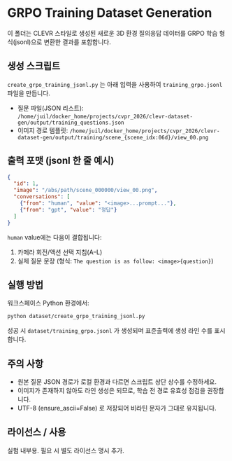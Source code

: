 # GRPO Training Dataset Generation

이 폴더는 CLEVR 스타일로 생성된 새로운 3D 환경 질의응답 데이터를 GRPO 학습 형식(jsonl)으로 변환한 결과를 포함합니다.

## 생성 스크립트
`create_grpo_training_jsonl.py` 는 아래 입력을 사용하여 `training_grpo.jsonl` 파일을 만듭니다.

- 질문 파일(JSON 리스트):
  `/home/juil/docker_home/projects/cvpr_2026/clevr-dataset-gen/output/training_questions.json`
- 이미지 경로 템플릿:
  `/home/juil/docker_home/projects/cvpr_2026/clevr-dataset-gen/output/training/scene_{scene_idx:06d}/view_00.png`

## 출력 포맷 (jsonl 한 줄 예시)
```json
{
  "id": 1,
  "image": "/abs/path/scene_000000/view_00.png",
  "conversations": [
    {"from": "human", "value": "<image>...prompt..."},
    {"from": "gpt", "value": "정답"}
  ]
}
```

`human` value에는 다음이 결합됩니다:
1. 카메라 회전/액션 선택 지침(A–L)
2. 실제 질문 문장 (형식: `The question is as follow: <image>{question}`)

## 실행 방법
워크스페이스 Python 환경에서:
```bash
python dataset/create_grpo_training_jsonl.py
```
성공 시 `dataset/training_grpo.jsonl` 가 생성되며 표준출력에 생성 라인 수를 표시합니다.

## 주의 사항
- 원본 질문 JSON 경로가 로컬 환경과 다르면 스크립트 상단 상수를 수정하세요.
- 이미지가 존재하지 않아도 라인 생성은 되므로, 학습 전 경로 유효성 점검을 권장합니다.
- UTF-8 (ensure_ascii=False) 로 저장되어 비라틴 문자가 그대로 유지됩니다.

## 라이선스 / 사용
실험 내부용. 필요 시 별도 라이선스 명시 추가.
